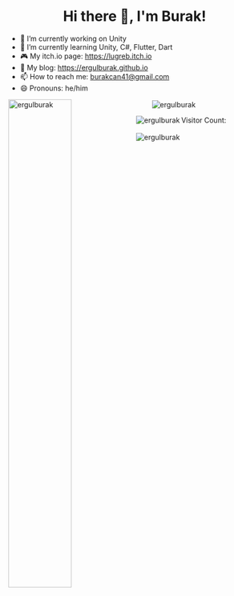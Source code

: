 <h1 align="center">Hi there 👋, I'm Burak!</h1>

- 🔭 I’m currently working on Unity
- 🌱 I’m currently learning Unity, C#, Flutter, Dart
- :video_game: My itch.io page: https://lugreb.itch.io
- 💬 My blog: https://ergulburak.github.io
- 📫 How to reach me: burakcan41@gmail.com
- 😄 Pronouns: he/him

 <p>
   <img align="left" src="https://github-readme-stats.vercel.app/api?username=ergulburak&show_icons=true&theme=github_dark&hide=prs" alt="ergulburak" width="50%"/>
    &nbsp; &nbsp; &nbsp; &nbsp;
   <img align="center" src="https://github-readme-stats.vercel.app/api/top-langs/?username=ergulburak&layout=compact&theme=github_dark" alt="ergulburak"/>
 </p>

<p>
   <img align="left" src="https://spotify-recently-played-readme.vercel.app/api?user=11164240191&count=1" alt="ergulburak" width="%50"/>
</p>
<p>  
 Visitor Count:<br><br>
 <img align="center" src="https://profile-counter.glitch.me/ergulburak/count.svg" alt="ergulburak" width="%50"/>
</p>
